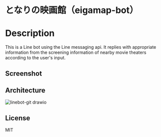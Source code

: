 # となりの映画館（eigamap-bot）
<div align="center">
<!--   <img src="https://user-images.githubusercontent.com/40885517/131468422-fe253152-b3e5-4db5-b8d9-78777c42f6e9.png" alt="eigamap" title="eigamap"> -->
</div>

# Description
<!-- ![GitHub code size in bytes](https://img.shields.io/github/languages/code-size/satoru02/eigamap)
![GitHub top language](https://img.shields.io/github/languages/top/satoru02/eigamap)
![Twitter URL](https://img.shields.io/twitter/url?style=social&url=https%3A%2F%2Feigamap) -->

This is a Line bot using the Line messaging api.
It replies with appropriate information from the screening information of nearby movie theaters according to the user's input.

## Screenshot


## Architecture
![linebot-git drawio](https://user-images.githubusercontent.com/40885517/133967156-8469a838-0fc0-42cb-9e01-a71110598f5a.png)

## License
MIT
